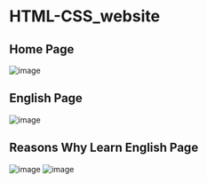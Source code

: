 # HTML-CSS_website

## Home Page

![image](https://user-images.githubusercontent.com/40246649/201507073-4d392646-2af1-411d-a099-2efd193e4443.png)

## English Page

![image](https://user-images.githubusercontent.com/40246649/201507095-41672f82-c99e-434d-a8c2-f8ac73c0719a.png)

## Reasons Why Learn English Page

![image](https://user-images.githubusercontent.com/40246649/201507117-a4c66848-a657-425d-92fa-75f03ef42691.png)
![image](https://user-images.githubusercontent.com/40246649/201507142-a8671f2c-fa44-42fb-80c9-8f5b89beede9.png)

